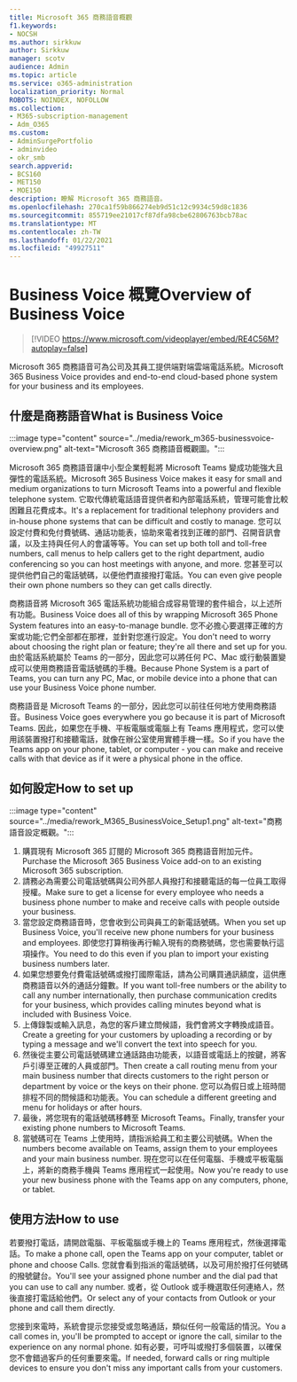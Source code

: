 ```yaml
---
title: Microsoft 365 商務語音概觀
f1.keywords:
- NOCSH
ms.author: sirkkuw
author: Sirkkuw
manager: scotv
audience: Admin
ms.topic: article
ms.service: o365-administration
localization_priority: Normal
ROBOTS: NOINDEX, NOFOLLOW
ms.collection:
- M365-subscription-management
- Adm_O365
ms.custom:
- AdminSurgePortfolio
- adminvideo
- okr_smb
search.appverid:
- BCS160
- MET150
- MOE150
description: 瞭解 Microsoft 365 商務語音。
ms.openlocfilehash: 270ca1f59b866274eb9d51c12c9934c59d8c1836
ms.sourcegitcommit: 855719ee21017cf87dfa98cbe62806763bcb78ac
ms.translationtype: MT
ms.contentlocale: zh-TW
ms.lasthandoff: 01/22/2021
ms.locfileid: "49927511"
---
```

# <a name="overview-of-business-voice"></a><span data-ttu-id="6d6be-103">Business Voice 概覽</span><span class="sxs-lookup"><span data-stu-id="6d6be-103">Overview of Business Voice</span></span>

> [!VIDEO https://www.microsoft.com/videoplayer/embed/RE4C56M?autoplay=false]

<span data-ttu-id="6d6be-104">Microsoft 365 商務語音可為公司及其員工提供端對端雲端電話系統。</span><span class="sxs-lookup"><span data-stu-id="6d6be-104">Microsoft 365 Business Voice provides and end-to-end cloud-based phone system for your business and its employees.</span></span>

## <a name="what-is-business-voice"></a><span data-ttu-id="6d6be-105">什麼是商務語音</span><span class="sxs-lookup"><span data-stu-id="6d6be-105">What is Business Voice</span></span>

:::image type="content" source="../media/rework_m365-businessvoice-overview.png" alt-text="Microsoft 365 商務語音概觀圖。":::

<span data-ttu-id="6d6be-107">Microsoft 365 商務語音讓中小型企業輕鬆將 Microsoft Teams 變成功能強大且彈性的電話系統。</span><span class="sxs-lookup"><span data-stu-id="6d6be-107">Microsoft 365 Business Voice makes it easy for small and medium organizations to turn Microsoft Teams into a powerful and flexible telephone system.</span></span> <span data-ttu-id="6d6be-108">它取代傳統電話語音提供者和內部電話系統，管理可能會比較困難且花費成本。</span><span class="sxs-lookup"><span data-stu-id="6d6be-108">It's a replacement for traditional telephony providers and in-house phone systems that can be difficult and costly to manage.</span></span> <span data-ttu-id="6d6be-109">您可以設定付費和免付費號碼、通話功能表，協助來電者找到正確的部門、召開音訊會議，以及主持與任何人的會議等等。</span><span class="sxs-lookup"><span data-stu-id="6d6be-109">You can set up both toll and toll-free numbers, call menus to help callers get to the right department, audio conferencing so you can host meetings with anyone, and more.</span></span> <span data-ttu-id="6d6be-110">您甚至可以提供他們自己的電話號碼，以便他們直接撥打電話。</span><span class="sxs-lookup"><span data-stu-id="6d6be-110">You can even give people their own phone numbers so they can get calls directly.</span></span>

<span data-ttu-id="6d6be-111">商務語音將 Microsoft 365 電話系統功能組合成容易管理的套件組合，以上述所有功能。</span><span class="sxs-lookup"><span data-stu-id="6d6be-111">Business Voice does all of this by wrapping Microsoft 365 Phone System features into an easy-to-manage bundle.</span></span> <span data-ttu-id="6d6be-112">您不必擔心要選擇正確的方案或功能;它們全部都在那裡，並針對您進行設定。</span><span class="sxs-lookup"><span data-stu-id="6d6be-112">You don't need to worry about choosing the right plan or feature; they're all there and set up for you.</span></span> <span data-ttu-id="6d6be-113">由於電話系統屬於 Teams 的一部分，因此您可以將任何 PC、Mac 或行動裝置變成可以使用商務語音電話號碼的手機。</span><span class="sxs-lookup"><span data-stu-id="6d6be-113">Because Phone System is a part of Teams, you can turn any PC, Mac, or mobile device into a phone that can use your Business Voice phone number.</span></span>

<span data-ttu-id="6d6be-114">商務語音是 Microsoft Teams 的一部分，因此您可以前往任何地方使用商務語音。</span><span class="sxs-lookup"><span data-stu-id="6d6be-114">Business Voice goes everywhere you go because it is part of Microsoft Teams.</span></span> <span data-ttu-id="6d6be-115">因此，如果您在手機、平板電腦或電腦上有 Teams 應用程式，您可以使用該裝置撥打和接聽電話，就像在辦公室使用實體手機一樣。</span><span class="sxs-lookup"><span data-stu-id="6d6be-115">So if you have the Teams app on your phone, tablet, or computer - you can make and receive calls with that device as if it were a physical phone in the office.</span></span>

## <a name="how-to-set-up"></a><span data-ttu-id="6d6be-116">如何設定</span><span class="sxs-lookup"><span data-stu-id="6d6be-116">How to set up</span></span>

:::image type="content" source="../media/rework_M365_BusinessVoice_Setup1.png" alt-text="商務語音設定概觀。":::

1. <span data-ttu-id="6d6be-118">購買現有 Microsoft 365 訂閱的 Microsoft 365 商務語音附加元件。</span><span class="sxs-lookup"><span data-stu-id="6d6be-118">Purchase the Microsoft 365 Business Voice add-on to an existing Microsoft 365 subscription.</span></span>
1. <span data-ttu-id="6d6be-119">請務必為需要公司電話號碼與公司外部人員撥打和接聽電話的每一位員工取得授權。</span><span class="sxs-lookup"><span data-stu-id="6d6be-119">Make sure to get a license for every employee who needs a business phone number to make and receive calls with people outside your business.</span></span>
1. <span data-ttu-id="6d6be-120">當您設定商務語音時，您會收到公司與員工的新電話號碼。</span><span class="sxs-lookup"><span data-stu-id="6d6be-120">When you set up Business Voice, you'll receive new phone numbers for your business and employees.</span></span> <span data-ttu-id="6d6be-121">即使您打算稍後再行輸入現有的商務號碼，您也需要執行這項操作。</span><span class="sxs-lookup"><span data-stu-id="6d6be-121">You need to do this even if you plan to import your existing business numbers later.</span></span>
1. <span data-ttu-id="6d6be-122">如果您想要免付費電話號碼或撥打國際電話，請為公司購買通訊額度，這供應商務語音以外的通話分鐘數。</span><span class="sxs-lookup"><span data-stu-id="6d6be-122">If you want toll-free numbers or the ability to call any number internationally, then purchase communication credits for your business, which provides calling minutes beyond what is included with Business Voice.</span></span>
1. <span data-ttu-id="6d6be-123">上傳錄製或輸入訊息，為您的客戶建立問候語，我們會將文字轉換成語音。</span><span class="sxs-lookup"><span data-stu-id="6d6be-123">Create a greeting for your customers by uploading a recording or by typing a message and we'll convert the text into speech for you.</span></span>
1. <span data-ttu-id="6d6be-124">然後從主要公司電話號碼建立通話路由功能表，以語音或電話上的按鍵，將客戶引導至正確的人員或部門。</span><span class="sxs-lookup"><span data-stu-id="6d6be-124">Then create a call routing menu from your main business number that directs customers to the right person or department by voice or the keys on their phone.</span></span> <span data-ttu-id="6d6be-125">您可以為假日或上班時間排程不同的問候語和功能表。</span><span class="sxs-lookup"><span data-stu-id="6d6be-125">You can schedule a different greeting and menu for holidays or after hours.</span></span>
1. <span data-ttu-id="6d6be-126">最後，將您現有的電話號碼移轉至 Microsoft Teams。</span><span class="sxs-lookup"><span data-stu-id="6d6be-126">Finally, transfer your existing phone numbers to Microsoft Teams.</span></span>
1. <span data-ttu-id="6d6be-127">當號碼可在 Teams 上使用時，請指派給員工和主要公司號碼。</span><span class="sxs-lookup"><span data-stu-id="6d6be-127">When the numbers become available on Teams, assign them to your employees and your main business number.</span></span> <span data-ttu-id="6d6be-128">現在您可以在任何電腦、手機或平板電腦上，將新的商務手機與 Teams 應用程式一起使用。</span><span class="sxs-lookup"><span data-stu-id="6d6be-128">Now you're ready to use your new business phone with the Teams app on any computers, phone, or tablet.</span></span>

## <a name="how-to-use"></a><span data-ttu-id="6d6be-129">使用方法</span><span class="sxs-lookup"><span data-stu-id="6d6be-129">How to use</span></span>

<span data-ttu-id="6d6be-130">若要撥打電話，請開啟電腦、平板電腦或手機上的 Teams 應用程式，然後選擇電話。</span><span class="sxs-lookup"><span data-stu-id="6d6be-130">To make a phone call, open the Teams app on your computer, tablet or phone and choose Calls.</span></span> <span data-ttu-id="6d6be-131">您就會看到指派的電話號碼，以及可用於撥打任何號碼的撥號鍵台。</span><span class="sxs-lookup"><span data-stu-id="6d6be-131">You'll see your assigned phone number and the dial pad that you can use to call any number.</span></span> <span data-ttu-id="6d6be-132">或者，從 Outlook 或手機選取任何連絡人，然後直接打電話給他們。</span><span class="sxs-lookup"><span data-stu-id="6d6be-132">Or select any of your contacts from Outlook or your phone and call them directly.</span></span>

<span data-ttu-id="6d6be-133">您接到來電時，系統會提示您接受或忽略通話，類似任何一般電話的情況。</span><span class="sxs-lookup"><span data-stu-id="6d6be-133">You a call comes in, you'll be prompted to accept or ignore the call, similar to the experience on any normal phone.</span></span> <span data-ttu-id="6d6be-134">如有必要，可呼叫或撥打多個裝置，以確保您不會錯過客戶的任何重要來電。</span><span class="sxs-lookup"><span data-stu-id="6d6be-134">If needed, forward calls or ring multiple devices to ensure you don't miss any important calls from your customers.</span></span>